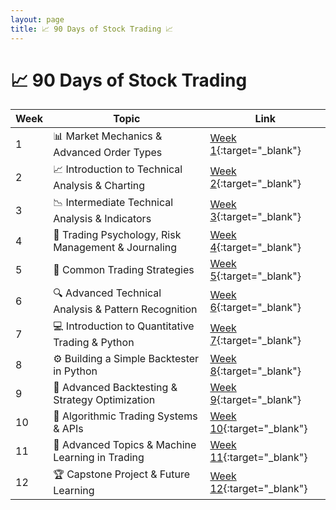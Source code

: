 ```yaml
---
layout: page
title: 📈 90 Days of Stock Trading 📈
---
```

# 📈 90 Days of Stock Trading

| Week | Topic                                                                | Link                                                      |
|------|-----------------------------------------------------------------------|-----------------------------------------------------------|
| 1    | 📊 Market Mechanics & Advanced Order Types                               | [Week 1](./week_1.html){:target="_blank"}     |
| 2    | 📈 Introduction to Technical Analysis & Charting                         | [Week 2](./week_2.html){:target="_blank"}     |
| 3    | 📉 Intermediate Technical Analysis & Indicators                          | [Week 3](./week_3.html){:target="_blank"}     |
| 4    | 🧠 Trading Psychology, Risk Management & Journaling                      | [Week 4](./week_4.html){:target="_blank"}     |
| 5    | 🎯 Common Trading Strategies                                            | [Week 5](./week_5.html){:target="_blank"}     |
| 6    | 🔍 Advanced Technical Analysis & Pattern Recognition                    | [Week 6](./week_6.html){:target="_blank"}     |
| 7    | 💻 Introduction to Quantitative Trading & Python                        | [Week 7](./week_7.html){:target="_blank"}     |
| 8    | ⚙️ Building a Simple Backtester in Python                               | [Week 8](./week_8.html){:target="_blank"}     |
| 9    | 🔄 Advanced Backtesting & Strategy Optimization                         | [Week 9](./week_9.html){:target="_blank"}     |
| 10   | 🤖 Algorithmic Trading Systems & APIs                                   | [Week 10](./week_10.html){:target="_blank"}   |
| 11   | 🧮 Advanced Topics & Machine Learning in Trading    | [Week 11](./week_11.html){:target="_blank"}   |
| 12   | 🏆 Capstone Project & Future Learning                                   | [Week 12](./week_12.html){:target="_blank"}   | 